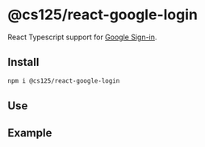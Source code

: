 # @cs125/react-google-login

React Typescript support for [Google Sign-in](https://developers.google.com/identity/sign-in/web/sign-in).

## Install

```bash
npm i @cs125/react-google-login
```

## Use

## Example
